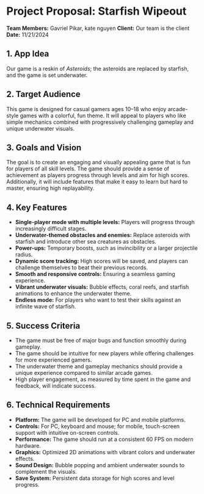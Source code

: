 # Project Proposal: Starfish Wipeout

**Team Members:** Gavriel Pikar, kate nguyen
**Client:** Our team is the client  
**Date:** 11/21/2024  

## 1. App Idea  
Our game is a reskin of *Asteroids*; the asteroids are replaced by starfish, and the game is set underwater.  

## 2. Target Audience  
This game is designed for casual gamers ages 10–18 who enjoy arcade-style games with a colorful, fun theme. It will appeal to players who like simple mechanics combined with progressively challenging gameplay and unique underwater visuals.  

## 3. Goals and Vision  
The goal is to create an engaging and visually appealing game that is fun for players of all skill levels. The game should provide a sense of achievement as players progress through levels and aim for high scores. Additionally, it will include features that make it easy to learn but hard to master, ensuring high replayability.  

## 4. Key Features  
- **Single-player mode with multiple levels:** Players will progress through increasingly difficult stages.  
- **Underwater-themed obstacles and enemies:** Replace asteroids with starfish and introduce other sea creatures as obstacles.  
- **Power-ups:** Temporary boosts, such as invincibility or a larger projectile radius.  
- **Dynamic score tracking:** High scores will be saved, and players can challenge themselves to beat their previous records.  
- **Smooth and responsive controls:** Ensuring a seamless gaming experience.  
- **Vibrant underwater visuals:** Bubble effects, coral reefs, and starfish animations to enhance the underwater theme.  
- **Endless mode:** For players who want to test their skills against an infinite wave of starfish.  

## 5. Success Criteria  
- The game must be free of major bugs and function smoothly during gameplay.  
- The game should be intuitive for new players while offering challenges for more experienced gamers.  
- The underwater theme and gameplay mechanics should provide a unique experience compared to similar arcade games.  
- High player engagement, as measured by time spent in the game and feedback, will indicate success.  

## 6. Technical Requirements  
- **Platform:** The game will be developed for PC and mobile platforms.  
- **Controls:** For PC, keyboard and mouse; for mobile, touch-screen support with intuitive on-screen controls.  
- **Performance:** The game should run at a consistent 60 FPS on modern hardware.  
- **Graphics:** Optimized 2D animations with vibrant colors and underwater effects.  
- **Sound Design:** Bubble popping and ambient underwater sounds to complement the visuals.  
- **Save System:** Persistent data storage for high scores and level progress.